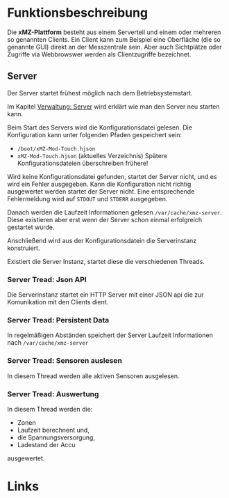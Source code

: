 # Funktionsbeschreibung
[Funktionsbeschreibung]: #funktionsbeschreibung

Die **xMZ-Plattform** besteht aus einem Serverteil und einem oder mehreren so genannten
Clients. Ein Client kann zum Beispiel eine Oberfläche (die so genannte GUI) direkt an
der Messzentrale sein. Aber auch Sichtplätze oder Zugriffe via Webbrowswer werden
als Clientzugriffe bezeichnet.

## Server
[Server]: #server

Der Server startet frühest möglich nach dem Betriebsystemstart.

Im Kapitel [Verwaltung: Server](/50-01-Verwaltung-Server.html#verwaltung-server) wird erklärt wie man den Server neu starten kann.

Beim Start des Servers wird die Konfigurationsdatei gelesen. Die Konfiguration kann
unter folgenden Pfaden gespeichert sein:
  - `/boot/xMZ-Mod-Touch.hjson`
  - `xMZ-Mod-Touch.hjson` (aktuelles Verzeichnis)
Spätere Konfigurationsdateien überschreiben frühere!

Wird keine Konfigurationsdatei gefunden, startet der Server nicht, und es wird
ein Fehler ausgegeben.
Kann die Konfiguration nicht richtig ausgewertet werden startet der Server nicht.
Eine entsprechende Fehlermeldung wird auf `STDOUT` und `STDERR` ausgegeben.

Danach werden die Laufzeit Informationen gelesen `/var/cache/xmz-server`.
Diese existieren aber erst wenn der Server schon einmal erfolgreich gestartet wurde.

Anschließend wird aus der Konfigurationsdatein die Serverinstanz konstruiert.

Existiert die Server Instanz, startet diese die verschiedenen Threads.

### Server Tread: Json API

Die Serverinstanz startet ein HTTP Server mit einer JSON api die zur Komunikation
mit den Clients dient.

### Server Tread: Persistent Data

In regelmäßigen Abständen speichert der Server Laufzeit Informationen nach
`/var/cache/xmz-server`

### Server Tread: Sensoren auslesen

In diesem Thread werden alle aktiven Sensoren ausgelesen.

### Server Tread: Auswertung

In diesem Thread werden die:
- Zonen
- Laufzeit berechnent und,
- die Spannungsversorgung,
- Ladestand der Accu

ausgewertet.





# Links
[Links]: #links
